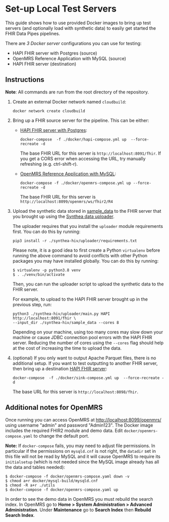 # Set-up Local Test Servers

This guide shows how to use provided Docker images to bring up test servers (and
optionally load with synthetic data) to easily get started the FHIR Data Pipes
pipelines.

There are _3 Docker server_ configurations you can use for testing:

- HAPI FHIR server with Postgres (source)
- OpenMRS Reference Application with MySQL (source)
- HAPI FHIR server (destination)

## Instructions

**Note**: All commands are run from the root directory of the repository.

1.  Create an external Docker network named `cloudbuild`:

    ```
    docker network create cloudbuild
    ```

2.  Bring up a FHIR source server for the pipeline. This can be either:

    - [HAPI FHIR server with Postgres](https://github.com/google/fhir-data-pipes/blob/master/docker/hapi-compose.yml):

      ```shell
      docker-compose  -f ./docker/hapi-compose.yml up  --force-recreate -d
      ```

      The base FHIR URL for this server is `http://localhost:8091/fhir`. If you
      get a CORS error when accessing the URL, try manually refreshing (e.g.
      ctrl-shift-r).

    - [OpenMRS Reference Application with MySQL](https://github.com/google/fhir-data-pipes/blob/master/docker/openmrs-compose.yaml):

      ```shell
      docker-compose -f ./docker/openmrs-compose.yml up --force-recreate -d
      ```

      The base FHIR URL for this server is
      `http://localhost:8099/openmrs/ws/fhir2/R4`

3.  Upload the synthetic data stored in
    [sample_data](https://github.com/google/fhir-data-pipes/blob/master/synthea-hiv/sample_data)
    to the FHIR server that you brought up using the
    [Synthea data uploader](https://github.com/google/fhir-data-pipes/blob/master/synthea-hiv/README.md#Uploader).

    The uploader requires that you install the `uploader` module requirements first. You can do this by running:

    ```shell
    pip3 install -r ./synthea-hiv/uploader/requirements.txt
    ```
    Please note, it is a good idea to first create a Python `virtualenv` before running the above command to
    avoid conflicts with other Python packages you may have installed globally. You can do this by running:
    ```shell
    $ virtualenv -p python3.8 venv
    $ . ./venv/bin/activate
    ```

    Then, you can run the uploader script to upload the synthetic data to the FHIR server.

    For example, to upload to the HAPI FHIR server brought up in the previous
    step, run:

    ```shell
    python3 ./synthea-hiv/uploader/main.py HAPI http://localhost:8091/fhir \
    --input_dir ./synthea-hiv/sample_data --cores 8
    ```

    Depending on your machine, using too many cores may slow down your machine
    or cause JDBC connection pool errors with the HAPI FHIR server. Reducing the
    number of cores using the `--cores` flag should help at the cost of
    increasing the time to upload the data.

4.  (optional) If you only want to output Apache Parquet files, there is no
    additional setup. If you want to test outputting to another FHIR server,
    then bring up a destination
    [HAPI FHIR server](https://github.com/google/fhir-data-pipes/blob/master/docker/sink-compose.yml):

    ```shell
    docker-compose  -f ./docker/sink-compose.yml up  --force-recreate -d
    ```

    The base URL for this server is `http://localhost:8098/fhir`.

## Additional notes for OpenMRS

Once running you can access OpenMRS at <http://localhost:8099/openmrs/> using
username "admin" and password "Admin123". The Docker image includes the required
FHIR2 module and demo data. Edit `docker/openmrs-compose.yaml` to change the
default port.

**Note:** If `docker-compose` fails, you may need to adjust file permissions. In
particular if the permissions on `mysqld.cnf` is not right, the `datadir` set in
this file will not be read by MySQL and it will cause OpenMRS to require its
`initialsetup` (which is not needed since the MySQL image already has all the
data and tables needed):

```shell
$ docker-compose -f docker/openmrs-compose.yaml down -v
$ chmod a+r docker/mysql-build/mysqld.cnf
$ chmod -R a+r ./utils
$ docker-compose -f docker/openmrs-compose.yaml up
```

In order to see the demo data in OpenMRS you must rebuild the search index. In
OpenMRS go to **Home > System Administration > Advanced Administration**. Under
**Maintenance** go to **Search Index** then **Rebuild Search Index**.
